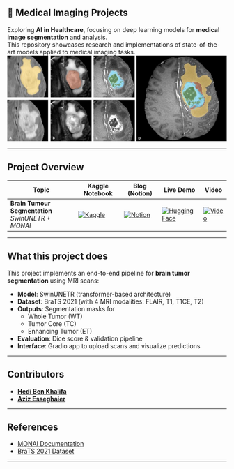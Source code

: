 ## 🎯 Medical Imaging Projects  

Exploring **AI in Healthcare**, focusing on deep learning models for **medical image segmentation** and analysis.  
This repository showcases research and implementations of state-of-the-art models applied to medical imaging tasks.  
![Brain Tumour MRI Segmentation](https://raw.githubusercontent.com/Hedi-Bk/Medical_Imaging_SwinTransformer/main/brain.jpg)  


---
## Project Overview  


| **Topic** | Kaggle Notebook | Blog (Notion) | Live Demo | Video |
|--------------|-------------------|------------------|--------------|----------|
| **Brain Tumour Segmentation** <br/> *SwinUNETR + MONAI* | [![Kaggle](https://img.shields.io/badge/Kaggle-Notebook-20BEFF?logo=kaggle&logoColor=white)](https://www.kaggle.com/code/bkhedi/brats-segmentation-with-swinunetr) | [![Notion](https://img.shields.io/badge/Notion-Blog-000000?logo=notion&logoColor=white)](https://www.notion.so/Brain-Tumour-Segmentation-Swin-UNETR-1b9974e2543b8094a8bec1630cab860c?pvs=21) | [![Hugging Face](https://img.shields.io/badge/Live-Demo-orange?logo=huggingface&logoColor=white)](https://huggingface.co/spaces/Hedi-Bk/BRATS) | [![Video](https://img.shields.io/badge/Watch-Video-red?logo=youtube&logoColor=white)](https://drive.google.com/file/d/1C6-kxlSkMmb_IBg59EwQr5BywANjTz6H/view?usp=sharing) |

---

## What this project does

This project implements an end-to-end pipeline for **brain tumor segmentation** using MRI scans:

- **Model**: SwinUNETR (transformer-based architecture)  
- **Dataset**: BraTS 2021 (with 4 MRI modalities: FLAIR, T1, T1CE, T2)  
- **Outputs**: Segmentation masks for  
  - Whole Tumor (WT)  
  - Tumor Core (TC)  
  - Enhancing Tumor (ET)  
- **Evaluation**: Dice score & validation pipeline  
- **Interface**: Gradio app to upload scans and visualize predictions  

---

##  Contributors  

- [**Hedi Ben Khalifa**](https://github.com/Hedi-Bk)  
- [**Aziz Esseghaier**](https://github.com/aziz-esseghaier) 

---

## References  

- [MONAI Documentation](https://monai.io/)  
- [BraTS 2021 Dataset](https://www.med.upenn.edu/cbica/brats2021/)  

---
